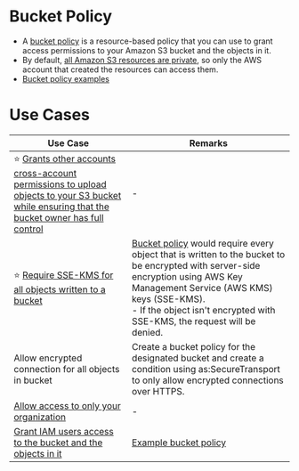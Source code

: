# Bucket Policy
- A [bucket policy](https://docs.aws.amazon.com/AmazonS3/latest/userguide/bucket-policies.html) is a resource-based policy that you can use to grant access permissions to your Amazon S3 bucket and the objects in it.
- By default, [all Amazon S3 resources are private](https://docs.aws.amazon.com/config/latest/developerguide/s3-bucket-policy.html), so only the AWS account that created the resources can access them.
- [Bucket policy examples](https://docs.aws.amazon.com/AmazonS3/latest/userguide/example-bucket-policies.html)

# Use Cases

| Use Case                                                                                                                                                                                                                       | Remarks                                                                                                                                                                                                                                                                                                                                            |
|--------------------------------------------------------------------------------------------------------------------------------------------------------------------------------------------------------------------------------|----------------------------------------------------------------------------------------------------------------------------------------------------------------------------------------------------------------------------------------------------------------------------------------------------------------------------------------------------|
| :star: [Grants other accounts cross-account permissions to upload objects to your S3 bucket while ensuring that the bucket owner has full control](https://docs.aws.amazon.com/AmazonS3/latest/userguide/bucket-policies.html) | -                                                                                                                                                                                                                                                                                                                                                  |
| :star: [Require SSE-KMS for all objects written to a bucket](https://docs.aws.amazon.com/AmazonS3/latest/userguide/bucket-policies.html)                                                                                       | [Bucket policy](https://docs.aws.amazon.com/AmazonS3/latest/userguide/example-bucket-policies.html) would require every object that is written to the bucket to be encrypted with server-side encryption using AWS Key Management Service (AWS KMS) keys (SSE-KMS). <br/>- If the object isn't encrypted with SSE-KMS, the request will be denied. |
| Allow encrypted connection for all objects in bucket                                                                                                                                                                           | Create a bucket policy for the designated bucket and create a condition using as:SecureTransport to only allow encrypted connections over HTTPS.                                                                                                                                                                                                                                                                                                                                                   |
| [Allow access to only your organization](https://docs.aws.amazon.com/AmazonS3/latest/userguide/bucket-policies.html)                                                                                                           | -                                                                                                                                                                                                                                                                                                                                                  |
| [Grant IAM users access to the bucket and the objects in it](https://repost.aws/knowledge-center/lambda-execution-role-s3-bucket)                                                                                              | [Example bucket policy](../../../2a_IdentityServices/AWSIAM/samplePolicies/ResourcePolicies/buckeyPolicy.json)                                                                                                                                                                                                                                     |
